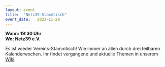 ```yaml
---
layout: event
title:  "Netz39-Stammtisch"
event_date:   2023-11-29
---
```


**Wann: 19:30 Uhr**\
**Wo: Netz39 e.V.**

Es ist wieder Vereins-Stammtisch! Wie immer an allen durch drei teilbaren Kalenderwochen. Ihr findet vergangene und aktuelle Themen in unserem [Wiki](https://wiki.netz39.de/stammtisch:stammtisch).
